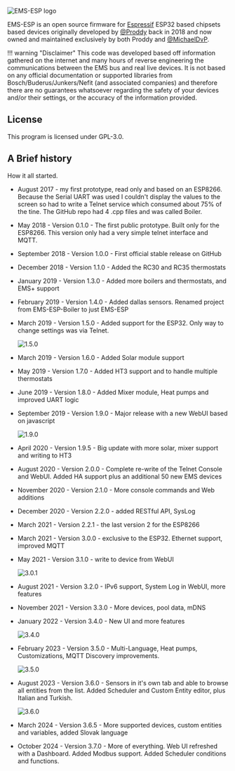 ![EMS-ESP logo](_media/logo/boiler_64.png)

EMS-ESP is an open source firmware for [Espressif](https://www.espressif.com/en/products/socs) ESP32 based chipsets based devices originally developed by [@Proddy](https://github.com/proddy) back in 2018 and now owned and maintained exclusively by both Proddy and [@MichaelDvP](https://github.com/MichaelDvP).

<!-- prettier-ignore -->
!!! warning "Disclaimer"
    This code was developed based off information gathered on the internet and many hours of reverse engineering the communications between the EMS bus and real live devices. It is not based on any official documentation or supported libraries from Bosch/Buderus/Junkers/Nefit (and associated companies) and therefore there are no guarantees whatsoever regarding the safety of your devices and/or their settings, or the accuracy of the information provided.

## License

This program is licensed under GPL-3.0.

## A Brief history

How it all started.

- August 2017 - my first prototype, read only and based on an ESP8266. Because the Serial UART was used I couldn't display the values to the screen so had to write a Telnet service which consumed about 75% of the tine. The GitHub repo had 4 .cpp files and was called Boiler.
- May 2018 - Version 0.1.0 - The first public prototype. Built only for the ESP8266. This version only had a very simple telnet interface and MQTT.
- September 2018 - Version 1.0.0 - First official stable release on GitHub
- December 2018 - Version 1.1.0 - Added the RC30 and RC35 thermostats
- January 2019 - Version 1.3.0 - Added more boilers and thermostats, and EMS+ support
- February 2019 - Version 1.4.0 - Added dallas sensors. Renamed project from EMS-ESP-Boiler to just EMS-ESP
- March 2019 - Version 1.5.0 - Added support for the ESP32. Only way to change settings was via Telnet.

  ![1.5.0](_media/screenshot/telnet_menu.jpg)

- March 2019 - Version 1.6.0 - Added Solar module support
- May 2019 - Version 1.7.0 - Added HT3 support and to handle multiple thermostats
- June 2019 - Version 1.8.0 - Added Mixer module, Heat pumps and improved UART logic
- September 2019 - Version 1.9.0 - Major release with a new WebUI based on javascript

  ![1.9.0](_media/screenshot/ems_dashboard.png)

- April 2020 - Version 1.9.5 - Big update with more solar, mixer support and writing to HT3
- August 2020 - Version 2.0.0 - Complete re-write of the Telnet Console and WebUI. Added HA support plus an additional 50 new EMS devices

- November 2020 - Version 2.1.0 - More console commands and Web additions
- December 2020 - Version 2.2.0 - added RESTful API, SysLog
- March 2021 - Version 2.2.1 - the last version 2 for the ESP8266
- March 2021 - Version 3.0.0 - exclusive to the ESP32. Ethernet support, improved MQTT
- May 2021 - Version 3.1.0 - write to device from WebUI

  ![3.0.1](_media/screenshot/version301.png)

- August 2021 - Version 3.2.0 - IPv6 support, System Log in WebUI, more features
- November 2021 - Version 3.3.0 - More devices, pool data, mDNS
- January 2022 - Version 3.4.0 - New UI and more features

  ![3.4.0](_media/screenshot/version340.png)

- February 2023 - Version 3.5.0 - Multi-Language, Heat pumps, Customizations, MQTT Discovery improvements.

  ![3.5.0](_media/screenshot/version350.png)

- August 2023 - Version 3.6.0 - Sensors in it's own tab and able to browse all entities from the list. Added Scheduler and Custom Entity editor, plus Italian and Turkish.

  ![3.6.0](_media/screenshot/version360.png)

- March 2024 - Version 3.6.5 - More supported devices, custom entities and variables, added Slovak language
- October 2024 - Version 3.7.0 - More of everything. Web UI refreshed with a Dashboard. Added Modbus support. Added Scheduler conditions and functions.
